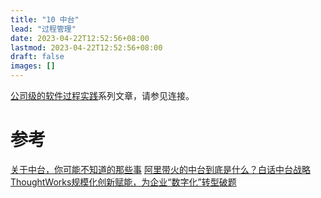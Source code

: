 ```yaml
---
title: "10 中台"
lead: "过程管理"
date: 2023-04-22T12:52:56+08:00
lastmod: 2023-04-22T12:52:56+08:00
draft: false
images: []
---
```


[公司级的软件过程实践](https://www.jianshu.com/c/e5ef522ce765)系列文章，请参见连接。

#

# 参考
[关于中台，你可能不知道的那些事](https://mp.weixin.qq.com/s/9izpqVsy4P2QpUf90-dASQ)
[阿里带火的中台到底是什么？白话中台战略](https://xueqiu.com/7788828530/127902947)
[ThoughtWorks规模化创新赋能，为企业“数字化”转型破题](http://finance.ifeng.com/a/20180502/16228254_0.shtml)
